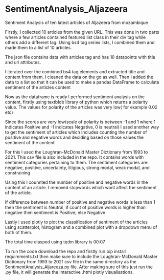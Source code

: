 # SentimentAnalysis_Aljazeera
Sentiment Analysis of ten latest articles of Aljazeera from mozambique 

Firstly, I collected 10 articles from the given URL.
This was done in two parts where a few articles contained featured list class in their div tag while others add a different tag.
Using bs4 tag series lists, I combined them and made them to a list of 10 articles.

The json file contains data with articles tag and has 10 datapoints with title and url attributes.

I iterated over the combined bs4 tag elements and extracted title and content from them. I cleaned the data on the go as well.
Then I added the data to a list so that it can be used to make a pandas DataFrame to calculate sentiment of the articles content

Now as the dataframe is ready I performed sentiment analysis on the content, firstly using textblob library of python which returns a polarity value. The values for polarity of the articles was very low( for example 0.02 etc)

Since the scores are very low(scale of polarity is between -1 and 1 where 1 indicates Positive and -1 indicates Negative, 0 is neutral)
I used another way to get the sentiment of articles which includes counting the number of positive and negative words and deciding based on those values the sentiment of the content

For this I used the Loughran-McDonald Master Dictionary from 1993 to 2021. This csv file is also included in the repo.
It contains words with sentiment categories pertaining to them.
The sentiment categories are: negative, positive, uncertainty, litigious, strong modal, weak modal, and constraining

Using this I counnted the number of positive and negative words in the content of an article.
I removed stopwords which wont affect the sentiment of the article.

If difference between number of positive and negative words is less than 1 then the sentiment is Neutral, if count of positive words is higher than negative then sentiment is Positive, else Negative

Lastly I used plotly to plot the classification of sentiment of the articles using scatterplot, histogram and a combined plot with a dropdown menu of both of them.

The total time elasped using tqdm library is 00:07

To run the code download the repo and firstly run pip install requirements.txt then make sure to include the Loughran-McDonald Master Dictionary from 1993 to 2021 csv file in the same directory as the SentimentAnalysis_Aljareeza.py file. After making sure of this just run the .py file, it will generate the interactive .html plotly visualisations.